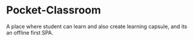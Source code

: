 # Pocket-Classroom
A place where student can learn and also create learning capsule, and its an offline first SPA.
